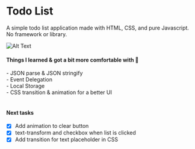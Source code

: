 # Todo List 
A simple todo list application made with HTML, CSS, and pure Javascript. No framework or library. 

![Alt Text](https://i.imgur.com/fzIUhZJ.gif)

<h4>Things I learned & got a bit more comfortable with 😬</h4>
- JSON parse & JSON stringify<br>
- Event Delegation<br>
- Local Storage<br>
- CSS transition & animation for a better UI<br>
<br>
<h4>Next tasks</h4>

- [x] Add animation to clear button
- [x] text-transform and checkbox when list is clicked
- [x] Add transition for text placeholder in CSS
